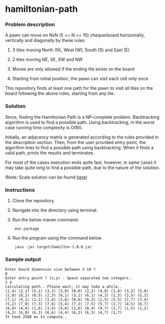 # hamiltonian-path

### Problem description

A pawn can move on NxN (5 <= N <= 10) chequerboard horizontally, vertically and diagonally by these rules:

1) 3 tiles moving North (N), West (W), South (S) and East (E)

2) 2 tiles moving NE, SE, SW and NW

3) Moves are only allowed if the ending tile exists on the board

4) Starting from initial position, the pawn can visit each cell only once

This repository finds at least one path for the pawn to visit all tiles on the board following the above rules, starting from any tile.

### Solution

Since, finding the Hamiltonian Path is a NP-complete problem. Backtracking algorithm is used to find a possible path.
Using backtracking, in the worst case running time complexity is O(N!).

Initially, an adjacency matrix is generated according to the rules provided in the description section.
Then, from the user provided entry point, the algorithm tries to find a possible path using backtracking. 
When it finds a valid path, prints the results and terminates.

For most of the cases execution ends quite fast, however, in same cases it may take quite long to find a possible path, due to the nature of the solution.

(Note: Scala solution can be found [here](https://github.com/canoztokmak/hamiltonian-path-scala))

### Instructions

1) Clone the repository.

2) Navigate into the directory using terminal.

3) Run the below maven command.

        mvn package

4) Run the program using the command below.
        
        java -jar target/hamilton-1.0.0.jar

### Sample output

    Enter board dimension size between 5-10 ?
    8
    Enter entry point ? (x,y) - Space separated two integers..
    2 4
    Calculating path.. Please wait, it may take a while..
    (2,4) (2,1) (5,1) (3,3) (3,0) (0,0) (2,2) (4,0) (1,0) (3,2) (5,0) (2,0) (0,2) (0,5) (2,3) (0,1) (3,1) (6,1) (4,3) (1,3) (3,5) (5,3) (7,1) (4,1) (1,1) (1,4) (3,6) (0,6) (0,3) (2,5) (5,5) (7,7) (7,4) (5,2) (7,0) (7,3) (7,6) (5,4) (7,2) (7,5) (5,7) (2,7) (4,5) (6,7) (6,4) (4,6) (1,6) (3,4) (5,6) (2,6) (0,4) (0,7) (3,7) (1,5) (1,2) (4,2) (6,0) (6,3) (6,6) (4,4) (6,2) (6,5) (4,7) (1,7) 
    It took 2588 ms to compute..